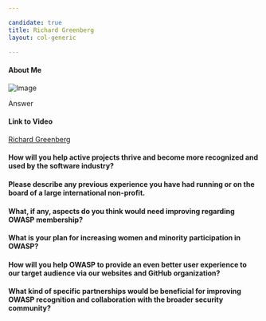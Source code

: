 ```yaml
---

candidate: true
title: Richard Greenberg
layout: col-generic

---
```


#### About Me
![Image](#)

Answer

#### Link to Video
[Richard Greenberg](#)

#### How will you help active projects thrive and become more recognized and used by the software industry?


#### Please describe any previous experience you have had running or on the board of a large international non-profit.


#### What, if any, aspects do you think would need improving regarding OWASP membership?


#### What is your plan for increasing women and minority participation in OWASP?


#### How will you help OWASP to provide an even better user experience to our target audience via our websites and GitHub organization?


#### What kind of specific partnerships would be beneficial for improving OWASP recognition and collaboration with the broader security community?
